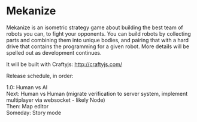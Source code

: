 Mekanize
========

Mekanize is an isometric strategy game about building the best team of robots you can, to fight your opponents.  You can build robots by collecting parts and combining them into unique bodies, and pairing that with a hard drive that contains the programming for a given robot.  More details will be spelled out as development continues.

It will be built with Craftyjs: http://craftyjs.com/

Release schedule, in order:

1.0: Human vs AI  
Next: Human vs Human (migrate verification to server system, implement multiplayer via websocket - likely Node)  
Then: Map editor  
Someday: Story mode  
